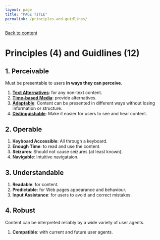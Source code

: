 ```yaml
---
layout: page
title: "PAGE TITLE"
permalink: /principles-and-guidlines/
---
```

<link rel="stylesheet" href="/assets/css/style.css?v=07f9abc06ad55cffb2433692575c223659db012e" media="screen"><link rel="stylesheet" href="/css/style.css">
<a class="back-link" href="https://shoshiko.github.io">Back to content</a>
   
<div class="inner" markdown="1">

# Principles (4) and Guidlines (12)


## 1. Perceivable 
Must be presentable to users **in ways they can perceive**.

1. [**Text Alternatives**](https://shoshiko.github.io/first-guidline): for any non-text content.
2. [**Time-based Media**](https://shoshiko.github.io/second-guidline): provide alternatives.
3. [**Adaptable**](https://shoshiko.github.io/third-guidline): Content can be presented in different ways without losing information or structure.
4. [**Distinguishable**](https://shoshiko.github.io/forth-guidline): Make it easier for users to see and hear content.

## 2. Operable

1. **Keyboard Accessible**: All through a keyboard.
2. **Enough Time**: to read and use the content.
3. **Seizures**: Should not cause seizures (at least known).
4. **Navigable**: Intuitive navigataion.

## 3. Understandable

1. **Readable**: for content.
2. **Predictable**: for Web pages appearance and behaviour.
3. **Input Assistance**: for users to avoid and correct mistakes.

## 4. Robust
Content can be interpreted reliably by a wide variety of user agents.

1. **Compatible**: with current and future user agents.

</div>